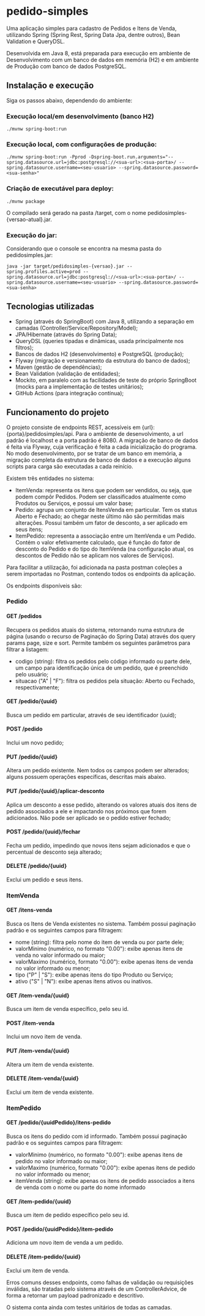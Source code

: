 # pedido-simples

Uma aplicação simples para cadastro de Pedidos e Itens de Venda, utilizando Spring (Spring Rest, Spring Data Jpa, dentre outros), Bean Validation e QueryDSL.

Desenvolvida em Java 8, está preparada para execução em ambiente de Desenvolvimento com um banco de dados em memória (H2) e em ambiente de Produção com banco de dados PostgreSQL.

## Instalação e execução

Siga os passos abaixo, dependendo do ambiente:

### Execução local/em desenvolvimento (banco H2)

```
./mvnw spring-boot:run
```

### Execução local, com configurações de produção:

```
./mvnw spring-boot:run -Pprod -Dspring-boot.run.arguments="--spring.datasource.url=jdbc:postgresql://<sua-url>:<sua-porta>/ --spring.datasource.username=<seu-usuario> --spring.datasource.password=<sua-senha>"
```

### Criação de executável para deploy:

```
./mvnw package
```

O compilado será gerado na pasta /target, com o nome pedidosimples-{versao-atual}.jar.

### Execução do jar:

Considerando que o console se encontra na mesma pasta do pedidosimples.jar:

```
java -jar target/pedidosimples-{versao}.jar --spring.profiles.active=prod --spring.datasource.url=jdbc:postgresql://<sua-url>:<sua-porta>/ --spring.datasource.username=<seu-usuario> --spring.datasource.password=<sua-senha>
```

## Tecnologias utilizadas

- Spring (através do SpringBoot) com Java 8, utilizando a separação em camadas (Controller/Service/Repository/Model);
- JPA/Hibernate (através do Spring Data);
- QueryDSL (queries tipadas e dinâmicas, usada principalmente nos filtros);
- Bancos de dados H2 (desenvolvimento) e PostgreSQL (produção);
- Flyway (migração e versionamento da estrutura do banco de dados);
- Maven (gestão de dependências);
- Bean Validation (validação de entidades);
- Mockito, em paralelo com as facilidades de teste do próprio SpringBoot (mocks para a implementação de testes unitários);
- GitHub Actions (para integração contínua);


## Funcionamento do projeto

O projeto consiste de endpoints REST, acessíveis em {url}:{porta}/pedidosimples/api. Para o ambiente de desenvolvimento, a url padrão é localhost e a porta padrão é 8080. A migração de banco de dados é feita via Flyway, cuja verificação é feita a cada inicialização do programa. No modo desenvolvimento, por se tratar de um banco em memória, a migração completa da estrutura de banco de dados e a execução alguns scripts para carga são executadas a cada reinício.

Existem três entidades no sistema:

- ItemVenda: representa os itens que podem ser vendidos, ou seja, que podem compôr Pedidos. Podem ser classificados atualmente como Produtos ou Serviços, e possui um valor base;
- Pedido: agrupa um conjunto de ItensVenda em particular. Tem os status Aberto e Fechado; ao chegar neste último não são permitidas mais alterações. Possui também um fator de desconto, a ser aplicado em seus itens;
- ItemPedido: representa a associação entre um ItemVenda e um Pedido. Contém o valor efetivamente calculado, que é função do fator de desconto do Pedido e do tipo do ItemVenda (na configuração atual, os descontos de Pedido não se aplicam nos valores de Serviços).

Para facilitar a utilização, foi adicionada na pasta postman coleções a serem importadas no Postman, contendo todos os endpoints da aplicação.

Os endpoints disponíveis são:

### Pedido

#### GET /pedidos

Recupera os pedidos atuais do sistema, retornando numa estrutura de página (usando o recurso de Paginação do Spring Data) através dos query params page, size e sort. Permite também os seguintes parâmetros para filtrar a listagem:

- codigo (string): filtra os pedidos pelo código informado ou parte dele, um campo para identificação única de um pedido, que é preenchido pelo usuário;
- situacao ("A" | "F"): filtra os pedidos pela situação: Aberto ou Fechado, respectivamente;

#### GET /pedido/{uuid}

Busca um pedido em particular, através de seu identificador (uuid);

#### POST /pedido

Inclui um novo pedido;

#### PUT /pedido/{uuid}

Altera um pedido existente. Nem todos os campos podem ser alterados; alguns possuem operações específicas, descritas mais abaixo.

#### PUT /pedido/{uuid}/aplicar-desconto

Aplica um desconto a esse pedido, alterando os valores atuais dos itens de pedido associados a ele e impactando nos próximos que forem adicionados. Não pode ser aplicado se o pedido estiver fechado;

#### POST /pedido/{uuid}/fechar

Fecha um pedido, impedindo que novos itens sejam adicionados e que o percentual de desconto seja alterado;

#### DELETE /pedido/{uuid}

Exclui um pedido e seus itens.

### ItemVenda

#### GET /itens-venda

Busca os Itens de Venda existentes no sistema. Também possui paginação padrão e os seguintes campos para filtragem:

- nome (string): filtra pelo nome do item de venda ou por parte dele;
- valorMinimo (numérico, no formato "0.00"): exibe apenas itens de venda no valor informado ou maior;
- valorMaximo (numérico, formato "0.00"): exibe apenas itens de venda no valor informado ou menor;
- tipo ("P" | "S"): exibe apenas itens do tipo Produto ou Serviço;
- ativo ("S" | "N"): exibe apenas itens ativos ou inativos.

#### GET /item-venda/{uuid}

Busca um item de venda específico, pelo seu id.

#### POST /item-venda

Inclui um novo item de venda.

#### PUT /item-venda/{uuid}

Altera um item de venda existente.

#### DELETE /item-venda/{uuid}

Exclui um item de venda existente.

### ItemPedido

#### GET /pedido/{uuidPedido}/itens-pedido

Busca os itens do pedido com id informado. Também possui paginação padrão e os seguintes campos para filtragem:

- valorMinimo (numérico, no formato "0.00"): exibe apenas itens de pedido no valor informado ou maior;
- valorMaximo (numérico, formato "0.00"): exibe apenas itens de pedido no valor informado ou menor;
- itemVenda (string): exibe apenas os itens de pedido associados a itens de venda com o nome ou parte do nome informado

#### GET /item-pedido/{uuid}

Busca um item de pedido específico pelo seu id.

#### POST /pedido/{uuidPedido}/item-pedido

Adiciona um novo item de venda a um pedido.

#### DELETE /item-pedido/{uuid}

Exclui um item de venda.

Erros comuns desses endpoints, como falhas de validação ou requisições inválidas, são tratadas pelo sistema através de um ControllerAdvice, de forma a retornar um payload padronizado e descritivo.

O sistema conta ainda com testes unitários de todas as camadas.
